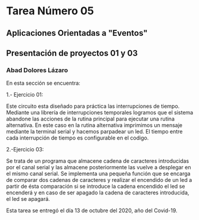# Tarea Número 05
## Aplicaciones Orientadas a "Eventos"
## Presentación de proyectos 01 y 03 
### Abad Dolores Lázaro

En esta sección se encuentra:

1.- Ejercicio 01:

Este circuito esta diseñado para práctica las interrupciones de tiempo.
Mediante una librería de interrupciones temporales logramos que el sistema abandone las acciones
de la rutina principal para ejecutar una rutina alternativa. 
En este caso en la rutina alternativa imprimimos un mensaje mediante la terminal serial y hacemos
parpadear un led. 
El tiempo entre cada interrupción de tiempo es configurable en el codigo.

2.-Ejercicio 03:

Se trata de un programa que almacene cadena de caracteres introducidas por el canal serial y las
almacene posteriormente las vuelve a desplegar en el mismo canal serial. 
Se implementa una pequeña función que se encarga de comparar dos cadenas de caracteres y realizar 
el encendido de un led a partir de ésta comparación si se introduce la cadena encendido el led se 
encenderá y en caso de ser apagado la cadena de caracteres introducida, el led se apagará.


Esta tarea se entregó el día 13 de octubre del 2020, año del Covid-19.
